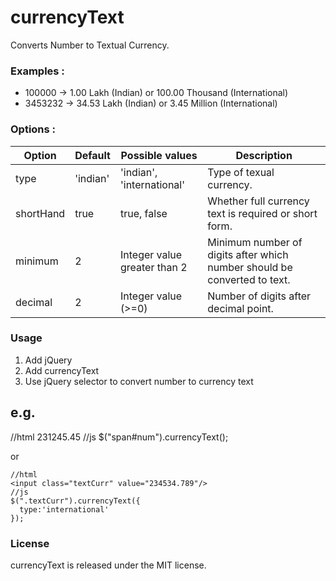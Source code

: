 # currencyText
Converts Number to Textual Currency.

<h3>Examples :</h3>
<ul>
<li>100000  -> 1.00 Lakh (Indian) or 100.00 Thousand (International)</li>
<li>3453232 -> 34.53 Lakh (Indian) or 3.45 Million (International)</li>
</ul>

<h3>Options :</h3>
<table>
		<thead>
			<tr>
				<th>Option</th>
				<th>Default</th>
				<th>Possible values</th>
				<th>Description</th>
			</tr>
		</thead>
		<tbody>
			<tr>
				<td>type</td>
				<td>'indian'</td>
				<td>'indian', 'international'</td>
				<td>Type of texual currency.</td>
			</tr>
			<tr>
				<td>shortHand</td>
				<td>true</td>
				<td>true, false</td>
				<td>Whether full currency text is required or short form.</td>
			</tr>
			<tr>
				<td>minimum</td>
				<td>2</td>
				<td>Integer value greater than 2</td>
				<td>Minimum number of digits after which number should be converted to text.</td>
			</tr>
			<tr>
				<td>decimal</td>
				<td>2</td>
				<td>Integer value (>=0)</td>
				<td>Number of digits after decimal point.</td>
			</tr>
		</tbody>
	</table>
  
<h3>Usage</h3>
<ol>
<li>Add jQuery</li>
<li>Add currencyText</li>
<li>Use jQuery selector to convert number to currency text</li>
</ol>

<h2>e.g.</h2>
    //html
    <span id="num">231245.45</span>
    //js
    $("span#num").currencyText();

or
    
    //html
    <input class="textCurr" value="234534.789"/>
    //js
    $(".textCurr").currencyText({
      type:'international'
    });


<h3>License</h3>

currencyText is released under the MIT license.
